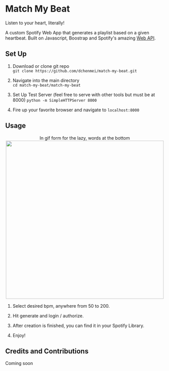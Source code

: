 # Match My Beat

Listen to your heart, literally!

A custom Spotify Web App that generates a playlist based on a given heartbeat. Built on Javascript, Boostrap and Spotify's amazing
<a target="_blank" href="https://developer.spotify.com/documentation/web-api/"> Web API</a>.

## Set Up

1. Download or clone git repo   
`git clone https://github.com/dchenmei/match-my-beat.git`

2. Navigate into the main directory  
`cd match-my-beat/match-my-beat`

3. Set Up Test Server (feel free to serve with other tools but must be at 8000)
`python -m SimpleHTTPServer 8000`

4. Fire up your favorite browser and navigate to `localhost:8000`

## Usage 

<p align="center">
	In gif form for the lazy, words at the bottom
	<img src="demo.gif" width="500" height="500" />
</p>

1. Select desired bpm, anywhere from 50 to 200.

2. Hit generate and login / authorize.

3. After creation is finished, you can find it in your Spotify Library.

4. Enjoy!

## Credits and Contributions
Coming soon

